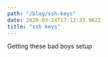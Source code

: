 ```yaml
---
path: "/blog/ssh-keys"
date: 2020-03-24T17:12:33.962Z
title: "ssh keys"
---
```

Getting these bad boys setup
